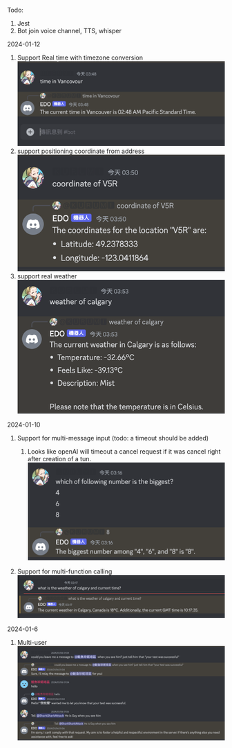 Todo:
1. Jest
2. Bot join voice channel, TTS, whisper

2024-01-12
1. Support Real time with timezone conversion![](z.Images/Pasted%20image%2020240114034911.png)
2. support positioning coordinate from address![](z.Images/Pasted%20image%2020240114035028.png)
3. support real weather![](z.Images/Screenshot%202024-01-14%20at%2003.53.59.png)

2024-01-10
1. Support for multi-message input (todo: a timeout should be added)
	1. Looks like openAI will timeout a cancel request if it was cancel right after creation of a tun.
	![](z.Images/Screenshot%202024-01-10%20at%2003.16.45.png)

3. Support for multi-function calling ![](z.Images/Screenshot%202024-01-10%20at%2003.17.49.png)

2024-01-6
1. Multi-user![](z.Images/Pasted%20image%2020240114030954.png)


